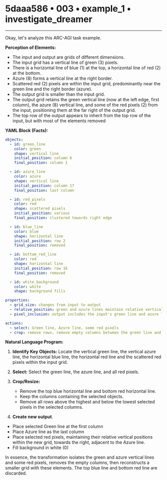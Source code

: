 # 5daaa586 • 003 • example_1 • investigate_dreamer

---
Okay, let's analyze this ARC-AGI task example.

**Perception of Elements:**

*   The input and output are grids of different dimensions.
*   The input grid has a vertical line of green (3) pixels.
*   There is a horizontal line of blue (1) at the top, a horizontal line of red (2) at the bottom.
*    Azure (8) forms a vertical line at the right border.
*   Scattered red (2) pixels are within the input grid, predominantly near the green line and the right border (azure).
*   The output grid is smaller than the input grid.
*   The output grid retains the green vertical line (now at the left edge, first column), the azure (8) vertical line, and some of the red pixels (2) from the input, positioning them at the far right of the output grid.
* The top row of the output appears to inherit from the top row of the input, but with most of the elements removed

**YAML Block (Facts):**



```yaml
objects:
  - id: green_line
    color: green
    shape: vertical line
    initial_position: column 6
    final_position: column 1

  - id: azure_line
    color: azure
    shape: vertical line
    initial_position: column 17
    final_position: last column

  - id: red_pixels
    color: red
    shape: scattered pixels
    initial_position: various
    final_position: clustered towards right edge

  - id: blue_line
    color: blue
    shape: horizontal line
    initial_position: row 2
    final_position: removed

  - id: bottom_red_line
    color: red
    shape: horizontal line
    initial_position: row 16
    final_position: removed

  - id: white_background
    color: white
    shape: background fills

properties:
  - grid_size: changes from input to output
  - relative_position: green and azure lines maintain relative vertical positions.
  - pixel_inclusion: output includes the input's green line and azure line, and some red pixels.

actions:
  - select: Green line, Azure line, some red pixels
  - crop: remove rows, remove empty columns between the green line and azure line

```



**Natural Language Program:**

1.  **Identify Key Objects:** Locate the vertical green line, the vertical azure line, the horizontal blue line, the horizontal red line and the scattered red pixels within the input grid.

2.  **Select:** Select the green line, the azure line, and all red pixels.

3.  **Crop/Resize:**
    *   Remove the top blue horizontal line and bottom red horizontal line.
    *   Keep the columns containing the selected objects.
    *    Remove all rows above the highest and below the lowest selected pixels in the selected columns.

4. **Create new output**.
 *   Place selected Green line at the first column
 *  Place Azure line as the last column
 *   Place selected red pixels, maintaining their relative vertical positions within the new grid, towards the right, adjacent to the Azure line.
*    Fill background in white (0)

In essence, the transformation isolates the green and azure vertical lines and some red pixels, removes the empty columns, then reconstructs a smaller grid with these elements. The top blue line and bottom red line are discarded.

